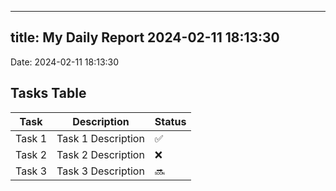 
---
title: My Daily Report 2024-02-11 18:13:30
---

Date: 2024-02-11 18:13:30

## Tasks Table

| Task | Description | Status |
|------|-------------|--------|
| Task 1 | Task 1 Description | ✅ |
| Task 2 | Task 2 Description | ❌ |
| Task 3 | Task 3 Description | 🔜 |
